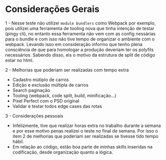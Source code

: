 ﻿# Considerações Gerais

1 - Nesse teste não utilizei `module bundlers` como Webpack por exemplo, pois utilizei uma ferramenta de tooling nova que tinha intenção de testar (pingy cli), no entanto essa ferramenta não vem com as config nessárias para o bundle e com isso não tive tempo de organizar o ambiente com o webpack.
Levando isso em consideração informo que tenho plena consciência de que para homologar a produção deveriam ter os polyfils necessários.
Sabendo disso, eis o motivo da estrutura de split de código estar no html.

2 - Melhorias que poderiam ser realizadas com tempo extra

- Cadastro mútiplo de carros
- Edição e exclusão múltipla de carros
- Search paginação
- Tooling (webpack, code split, build, minificação...)
- Pixel Perfect com o PSD original
- Validar e testar todos edge cases das rotas

3 - Considerações pessoais

- Infelizmente, tive que realizar horas extra no trabalho durante a semana e por esse motivo penas realizei o teste no final de semana.
Por isso o item 2 de melhorias que poderiam ser realizadas se tivesse tido tempo hábil.
- Em relação ao código, estão boa parte de minhas skills inseridas na codificação, desde organização quanto a lógica.

 
  